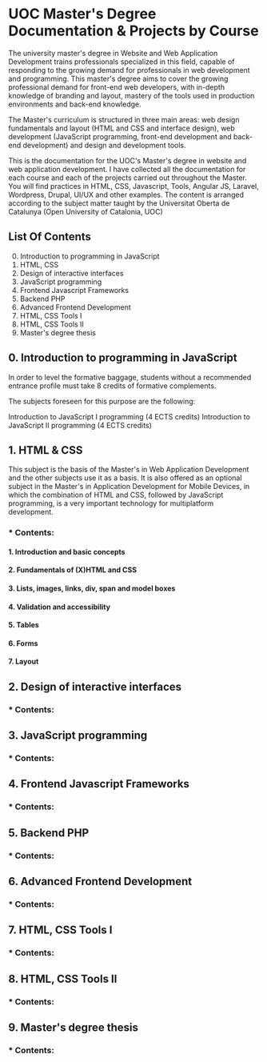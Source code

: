 # UOC Master's Degree Documentation & Projects by Course

The university master's degree in Website and Web Application Development trains professionals specialized in this field, capable of responding to the growing demand for professionals in web development and programming. This master's degree aims to cover the growing professional demand for front-end web developers, with in-depth knowledge of branding and layout, mastery of the tools used in production environments and back-end knowledge.

The Master's curriculum is structured in three main areas: web design fundamentals and layout (HTML and CSS and interface design), web development (JavaScript programming, front-end development and back-end development) and design and development tools.

This is the documentation for the UOC's Master's degree in website and web application development. I have collected all the documentation for each course and each of the projects carried out throughout the Master. You will find practices in HTML, CSS, Javascript, Tools, Angular JS, Laravel, Wordpress, Drupal, UI/UX and other examples. The content is arranged according to the subject matter taught by the Universitat Oberta de Catalunya (Open University of Catalonia, UOC)

## List Of Contents

0. Introduction to programming in JavaScript
1. HTML, CSS
2. Design of interactive interfaces
3. JavaScript programming
4. Frontend Javascript Frameworks
5. Backend PHP
6. Advanced Frontend Development
7. HTML, CSS Tools I
8. HTML, CSS Tools II
9. Master's degree thesis

## 0. Introduction to programming in JavaScript

In order to level the formative baggage, students without a recommended entrance profile must take 8 credits of formative complements.

The subjects foreseen for this purpose are the following:

Introduction to JavaScript I programming (4 ECTS credits)
Introduction to JavaScript II programming (4 ECTS credits)

## 1. HTML & CSS

This subject is the basis of the Master's in Web Application Development and the other subjects use it as a basis. It is also offered as an optional subject in the Master's in Application Development for Mobile Devices, in which the combination of HTML and CSS, followed by JavaScript programming, is a very important technology for multiplatform development.

### * Contents:

#### 1. Introduction and basic concepts

#### 2. Fundamentals of (X)HTML and CSS

#### 3. Lists, images, links, div, span and model boxes

#### 4. Validation and accessibility

#### 5. Tables

#### 6. Forms

#### 7. Layout

## 2. Design of interactive interfaces

### * Contents:

## 3. JavaScript programming

### * Contents:

## 4. Frontend Javascript Frameworks

### * Contents:

## 5. Backend PHP

### * Contents:

## 6. Advanced Frontend Development

### * Contents:

## 7. HTML, CSS Tools I

### * Contents:

## 8. HTML, CSS Tools II

### * Contents:

## 9. Master's degree thesis

### * Contents:

